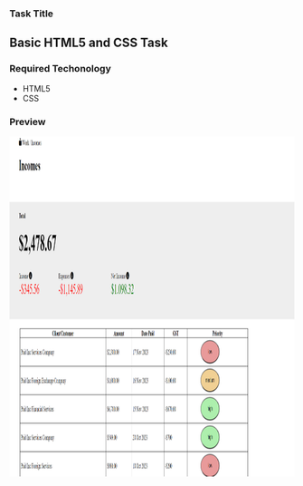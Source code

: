 ### Task Title
<h2>Basic HTML5 and CSS Task </h2>

### Required Techonology
- HTML5
- CSS

### Preview
<img src="output.png" alt="output" width="600" height="600"/>
